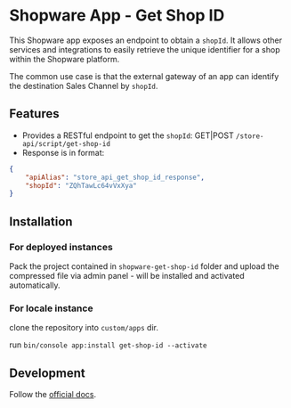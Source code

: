 # Shopware App - Get Shop ID

This Shopware app exposes an endpoint to obtain a `shopId`. It allows other services and integrations to easily retrieve the unique identifier for a shop within the Shopware platform.

The common use case is that the external gateway of an app can identify the destination Sales Channel by `shopId`. 

## Features
- Provides a RESTful endpoint to get the `shopId`: GET|POST `/store-api/script/get-shop-id`
- Response is in format:

```json
{
    "apiAlias": "store_api_get_shop_id_response",
    "shopId": "ZQhTawLc64vVxXya"
}
```

## Installation

### For deployed instances

Pack the project contained in `shopware-get-shop-id` folder and upload the compressed file via admin panel - will be installed and activated automatically.

### For locale instance

clone the repository into `custom/apps` dir.

run `bin/console app:install get-shop-id --activate`


## Development

Follow the [official docs](https://developer.shopware.com/docs/guides/plugins/apps/starter/).
